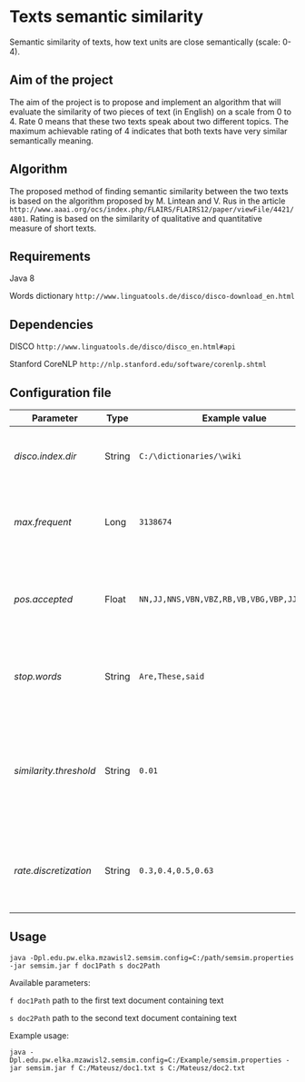 Texts semantic similarity
===================

Semantic similarity of texts, how text units are close semantically (scale: 0-4).

Aim of the project
------------------
The aim of the project is to propose and implement an algorithm that will evaluate the similarity of two pieces of text (in English) on a scale from 0 to 4.
Rate 0 means that these two texts speak about two different topics.
The maximum achievable rating of 4 indicates that both texts have very similar semantically meaning.

Algorithm
------------------
The proposed method of finding semantic similarity between the two texts is based on the algorithm proposed by M. Lintean and V. Rus in the article `http://www.aaai.org/ocs/index.php/FLAIRS/FLAIRS12/paper/viewFile/4421/4801`. Rating is based on the similarity of qualitative and quantitative measure of short texts.

Requirements
------------------
Java 8

Words dictionary `http://www.linguatools.de/disco/disco-download_en.html`

Dependencies
------------------
DISCO `http://www.linguatools.de/disco/disco_en.html#api`

Stanford CoreNLP `http://nlp.stanford.edu/software/corenlp.shtml`

Configuration file
------------------
|Parameter|Type|Example value|Description
|------|------|------|------
|*disco.index.dir*|String|`C:/\dictionaries/\wiki`|directory path to dictionary used by DISCO
|*max.frequent*|Long|`3138674`|The maximum frequency of words in the dictionary observed
|*pos.accepted*|Float|`NN,JJ,NNS,VBN,VBZ,RB,VB,VBG,VBP,JJR,FW,IN`|list of linguistic forms accepted by a comma-delimited text analyzer
|*stop.words*|String|`Are,These,said`|a list of words not carrying any meaning separated by commas
|*similarity.threshold*|String|`0.01`|the minimum limit of the similarity of words over which pair of words can enter a list of word pairs connecting texts
|*rate.discretization*|String|`0.3,0.4,0.5,0.63`|boundaries of successive levels of similarity assessment discretization

Usage
------------------
`java -Dpl.edu.pw.elka.mzawisl2.semsim.config=C:/path/semsim.properties -jar semsim.jar f doc1Path s doc2Path`

Available parameters:

`f doc1Path` path to the first text document containing text

`s doc2Path` path to the second text document containing text

Example usage:

`java -Dpl.edu.pw.elka.mzawisl2.semsim.config=C:/Example/semsim.properties -jar semsim.jar f C:/Mateusz/doc1.txt s C:/Mateusz/doc2.txt`
